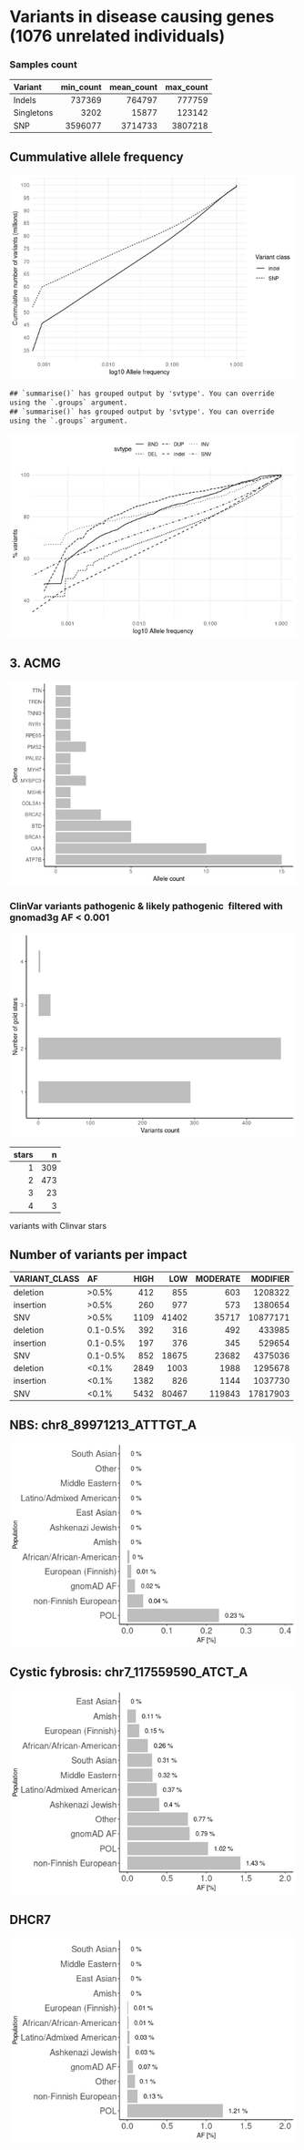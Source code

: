 Variants in disease causing genes (1076 unrelated individuals)
================

### Samples count

| Variant    | min\_count | mean\_count | max\_count |
|:-----------|-----------:|------------:|-----------:|
| Indels     |     737369 |      764797 |     777759 |
| Singletons |       3202 |       15877 |     123142 |
| SNP        |    3596077 |     3714733 |    3807218 |

## Cummulative allele frequency

![](variants_af_files/figure-gfm/af_hist_pct-1.png)<!-- -->

    ## `summarise()` has grouped output by 'svtype'. You can override using the `.groups` argument.
    ## `summarise()` has grouped output by 'svtype'. You can override using the `.groups` argument.

![](variants_af_files/figure-gfm/sv.af.hist-1.png)<!-- -->

## 3. ACMG

![](variants_af_files/figure-gfm/ACMG-1.png)<!-- -->

### ClinVar variants pathogenic & likely pathogenic  filtered with gnomad3g AF &lt; 0.001

![](variants_af_files/figure-gfm/clinvar_001-1.png)<!-- -->

| stars |   n |
|------:|----:|
|     1 | 309 |
|     2 | 473 |
|     3 |  23 |
|     4 |   3 |

variants with Clinvar stars

<!-- ### ClinVar variants pathogenic & likely pathogenic \ filtered with gnomad3g AF < 0.01 -->
<!-- ```{r clinvar_01, echo=FALSE, warning=FALSE} -->
<!-- clinsig <- fread('../input/diseases/clin_sig_ready.tsv',header=T)  -->
<!-- clinsig$gnomAD3g_AF <- ifelse(clinsig$gnomAD3g_AF == '-',0,clinsig$gnomAD3g_AF) -->
<!-- clinsig$gnomAD3g_AF <-as.numeric(clinsig$gnomAD3g_AF) -->
<!-- clinsig <- clinsig %>% -->
<!--   filter(gnomAD3g_AF < 0.01) %>% na.omit() -->
<!-- clinsig %>% na.omit() %>% -->
<!--   separate(Uploaded_variation, into=c('x','y','REF','ALT'),sep = '_') %>% -->
<!--   select(-x,-y,-Allele) %>% -->
<!--   relocate(Existing_variation, .before = REF) %>% -->
<!--   arrange(desc(gnomAD3g_AF)) %>% -->
<!--   write.table('comp_clinsig01.tsv',quote = F,col.names = T,sep='\t',row.names = F) -->
<!-- clinsig %>% na.omit() %>% -->
<!--   select(Existing_variation,stars) %>%  -->
<!--   distinct() %>% -->
<!--   ggplot(aes(y=factor(stars))) + -->
<!--   geom_bar(fill="gray",width=0.5) +  -->
<!--   theme_classic() + -->
<!--   ylab('Number of gold stars') + -->
<!--   xlab('Variants count')  -->
<!-- kable((clinsig %>% na.omit() %>% -->
<!--         select(Existing_variation,stars) %>%  -->
<!--         group_by(stars) %>% -->
<!--         count()),caption = 'variants with Clinvar stars') -->
<!-- ``` -->
<!-- ### Putative variants -->
<!-- ```{r putative, echo=FALSE, warning=FALSE} -->
<!-- putative <- fread('../input/diseases/putative_ready.tsv',header=T) -->
<!-- comp_putative <- putative %>%  -->
<!--    select(Uploaded_variation,Location,CLIN_SIG,ClinVar_CLNSIG,ClinVar_CLNREVSTAT, -->
<!--           ClinVar_CLNDN, SYMBOL, Gene, PL_AC, all_of(af_list)) %>% -->
<!--   mutate(across(PL_AF:gnomADg_AF,as.character)) %>% -->
<!--    mutate(across(PL_AF:gnomADg_AF,as.numeric)) %>% -->
<!--   filter(ClinVar_CLNSIG != '-')  -->
<!-- ``` -->
<!-- ### % IMPACT variants -->
<!-- ```{r echo=FALSE,warning=FALSE} -->
<!-- group.colors <- c(HIGH = "#27384A", MODERATE ="gray", LOW = "#B6B6B6") -->
<!-- stacked <- read.table('../input/diseases/impact_stacked_ready.tsv',sep='\t',header=T) -->
<!-- stacked$group <- factor(stacked$group) -->
<!-- stacked$group <- ordered(stacked$group, levels = c("<0.1%", "0.1-0.5%", ">0.5%")) -->
<!-- stacked %>% -->
<!-- ggplot(aes(fill=IMPACT,y=n,x=group)) + -->
<!-- geom_bar(position="fill", stat="identity") + -->
<!-- theme_classic() + -->
<!-- scale_fill_manual(values = group.colors) + -->
<!-- xlab('Allele frequencies') + -->
<!-- ylab('% of variants')  -->
<!-- ``` -->

## Number of variants per impact

| VARIANT\_CLASS | AF       | HIGH |   LOW | MODERATE | MODIFIER |
|:---------------|:---------|-----:|------:|---------:|---------:|
| deletion       | &gt;0.5% |  412 |   855 |      603 |  1208322 |
| insertion      | &gt;0.5% |  260 |   977 |      573 |  1380654 |
| SNV            | &gt;0.5% | 1109 | 41402 |    35717 | 10877171 |
| deletion       | 0.1-0.5% |  392 |   316 |      492 |   433985 |
| insertion      | 0.1-0.5% |  197 |   376 |      345 |   529654 |
| SNV            | 0.1-0.5% |  852 | 18675 |    23682 |  4375036 |
| deletion       | &lt;0.1% | 2849 |  1003 |     1988 |  1295678 |
| insertion      | &lt;0.1% | 1382 |   826 |     1144 |  1037730 |
| SNV            | &lt;0.1% | 5432 | 80467 |   119843 | 17817903 |

<!-- ### Variants per coding consequence -->
<!-- ```{r, echo=FALSE,warning=F} -->
<!-- consequence <- read.table('plik_do_wykresu_consequence_data.tsv',header=T, -->
<!--                           sep='\t') -->
<!-- consequence$group <- factor( -->
<!--   consequence$group, levels = c('0 - 0.1%','0.1 - 0.2%', '0.2 - 0.5%', -->
<!--                                 '0.5 - 1%','1 - 2%','2 - 5%','5 - 10%', -->
<!--                                 '10 - 50%','50 - 100%')) -->
<!-- consequence$Konsekwencje <- consequence$Coding_var_category -->
<!-- levels(consequence$Konsekwencje) <-list(`wariant w regionie 3'UTR` = '3utr_variant',  -->
<!--                                         `wariant w regionie 5'UTR` = '5utr_variant', -->
<!--                                         `przesunięcie ramki odczytu` = 'frameshift_variant', -->
<!--                                         `insercja/delecja` = 'inframe_indel', -->
<!--                                         `wariant synonimiczny` = 'missense_variant', -->
<!--                                         `wariant niekodujący` = 'nonexonic', -->
<!--                                         inne = 'other', -->
<!--                                         `wariant splicingowy`='splicing_variant', -->
<!--                                         `wariant w kodonie start/stop` = 'start_stop_variant', -->
<!--                                         `wariant synonimiczny` = 'synonymous_variant') -->
<!-- consequence$Coding_var_category <- gsub('_',' ',consequence$Coding_var_category) -->
<!-- cons_plot <- consequence %>% group_by(Coding_var_category, group) %>% -->
<!--   summarise(n = sum(n)) %>%  -->
<!--   mutate(percentage = n/(sum(n)), -->
<!--          minmax = (n - min(n))/(max(n)-min(n)) -->
<!--            ) -->
<!-- cons_plot_pl <- consequence %>% group_by(Konsekwencje, group) %>% -->
<!--   summarise(n = sum(n)) %>%  -->
<!--   mutate(percentage = n/(sum(n)), -->
<!--          minmax = (n - min(n))/(max(n)-min(n)) -->
<!--            ) -->
<!-- cons_plot_pl %>% filter(Konsekwencje != 'inne') %>% -->
<!--   ggplot(aes(x=as.numeric(group),y=percentage,fill=Konsekwencje)) + -->
<!--   geom_area(alpha=0.6 , size=.5, colour="white",position = 'fill') + -->
<!--     scale_fill_viridis(discrete = T,'Typ wariantu') + -->
<!--   theme_minimal() + -->
<!--   scale_x_continuous(breaks = seq(1,9,2), labels = unique(cons_plot$group)[seq(1,9,2)]) + -->
<!--   scale_y_continuous(breaks = seq(0,1,0.25),labels = c('0%','25%','50%','75%','100%')) + -->
<!-- xlab('Przedziały częstości alleli') + -->
<!--   ylab('Procentowy udział wariantów w danym przedziale')  -->
<!-- cons_plot %>% filter(Coding_var_category != 'other') %>% -->
<!--   ggplot(aes(x=as.numeric(group),y=percentage,fill=Coding_var_category)) + -->
<!--   geom_area(alpha=0.6 , size=.5, colour="white",position = 'fill') + -->
<!--     scale_fill_viridis(discrete = T,'Coding consequence') + -->
<!--   theme_minimal() + -->
<!--   scale_x_continuous(breaks = seq(1,9,2), labels = unique(cons_plot$group)[seq(1,9,2)]) + -->
<!--   scale_y_continuous(breaks = seq(0,1,0.25),labels = c('0%','25%','50%','75%','100%')) + -->
<!-- xlab('Allele frequency') + -->
<!--   ylab('Normalized percentage')  -->
<!-- ``` -->
<!-- ### Variants per non-coding consequence -->
<!-- ```{r non-coding consequence, echo=FALSE} -->
<!-- consequence$noncoding.var_category <- gsub('_',' ',consequence$noncoding.var_category) -->
<!-- cons_plot <- consequence %>% group_by(noncoding.var_category, group) %>% -->
<!--   summarise(n = sum(n)) %>%  -->
<!--   mutate(percentage = n/(sum(n)), -->
<!--          minmax = (n - min(n))/(max(n)-min(n)) -->
<!--            ) -->
<!-- cons_plot %>%  -->
<!--   ggplot(aes(x=as.numeric(group),y=percentage,fill=noncoding.var_category)) + -->
<!--   geom_area(alpha=0.6 , size=.5, colour="white",position = 'fill') + -->
<!--     scale_fill_viridis(discrete = T, 'Coding consequence') + -->
<!--   theme_minimal() + -->
<!--   scale_x_continuous(breaks = seq(1,9,2), labels = unique(cons_plot$group)[seq(1,9,2)]) + -->
<!-- xlab('Allele frequency') + -->
<!--   ylab('Normalized percentage')  -->
<!-- ``` -->

## NBS: chr8\_89971213\_ATTTGT\_A

![](variants_af_files/figure-gfm/NBS-1.png)<!-- -->

## Cystic fybrosis: chr7\_117559590\_ATCT\_A

![](variants_af_files/figure-gfm/Mucoviscidosis-1.png)<!-- -->

## DHCR7

![](variants_af_files/figure-gfm/DHCR7-1.png)<!-- -->
